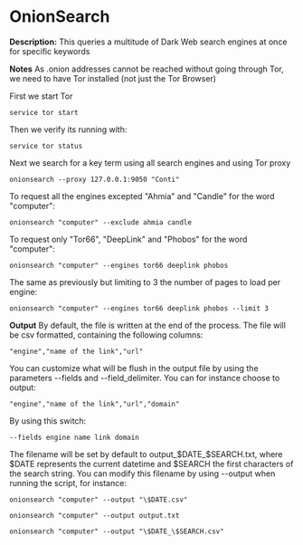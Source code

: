 # OnionSearch

**Description:**
This queries a multitude of Dark Web search engines at once for specific keywords

**Notes**
As .onion addresses cannot be reached without going through Tor, we need to have Tor installed (not just the Tor Browser)

First we start Tor

`service tor start`

Then we verify its running with:

`service tor status`

Next we search for a key term using all search engines and using Tor proxy

`onionsearch --proxy 127.0.0.1:9050 "Conti"`

To request all the engines excepted "Ahmia" and "Candle" for the word "computer":

`onionsearch "computer" --exclude ahmia candle`

To request only "Tor66", "DeepLink" and "Phobos" for the word "computer":

`onionsearch "computer" --engines tor66 deeplink phobos`

The same as previously but limiting to 3 the number of pages to load per engine:

`onionsearch "computer" --engines tor66 deeplink phobos --limit 3`

**Output**
By default, the file is written at the end of the process. The file will be csv formatted, containing the following columns:

`"engine","name of the link","url"`

You can customize what will be flush in the output file by using the parameters --fields and --field_delimiter. You can for instance choose to output:

`"engine","name of the link","url","domain"`

By using this switch:

`--fields engine name link domain`

The filename will be set by default to output_$DATE_$SEARCH.txt, where $DATE represents the current datetime and $SEARCH the first characters of the search string. You can modify this filename by using --output when running the script, for instance:

`onionsearch "computer" --output "\$DATE.csv"`

`onionsearch "computer" --output output.txt`

`onionsearch "computer" --output "\$DATE_\$SEARCH.csv"`


